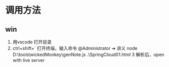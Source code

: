 # 调用方法

## win
1. 用vscode 打开目录
2. ctrl+shift+` 打开终端，输入命令
@Administrator ➜ 讲义 node D:\tools\wickedMonkey\genNote.js .\SpringCloud01.html
3 解析后，open with live server